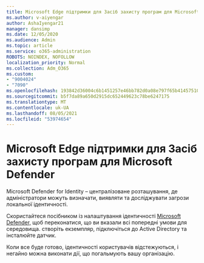 ```yaml
---
title: Microsoft Edge підтримки для Засіб захисту програм для Microsoft Defender
ms.author: v-aiyengar
author: AshaIyengar21
manager: dansimp
ms.date: 12/05/2020
ms.audience: Admin
ms.topic: article
ms.service: o365-administration
ROBOTS: NOINDEX, NOFOLLOW
localization_priority: Normal
ms.collection: Adm_O365
ms.custom:
- "9004024"
- "7090"
ms.openlocfilehash: 193842d36004c6b1451257e46bb782d0a08e797f65b41457510339fb90aa7083
ms.sourcegitcommit: b5f7da89a650d2915dc652449623c78be6247175
ms.translationtype: MT
ms.contentlocale: uk-UA
ms.lasthandoff: 08/05/2021
ms.locfileid: "53974654"
---
```

# <a name="microsoft-edges-support-for-microsoft-defender-application-guard"></a>Microsoft Edge підтримки для Засіб захисту програм для Microsoft Defender

Microsoft Defender for Identity – централізоване розташування, де адміністратори можуть визначати, виявляти та досліджувати загрози локальної ідентичності. 

Скористайтеся посібником із налаштування ідентичності [Microsoft Defender,](https://admin.microsoft.com/AdminPortal/Home?#/modernonboarding/microsoftdefenderforidentitysetupguide) щоб переконатися, що ви вказали всі попередні умови для середовища. створіть екземпляр, підключіться до Active Directory та інсталюйте датчик. 

Коли все буде готово, ідентичності користувачів відстежуються, і негайно можна виконати дії, що погальмують вашу організацію.
